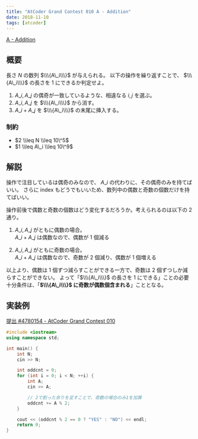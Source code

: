 ```yaml
---
title: "AtCoder Grand Contest 010 A - Addition"
date: 2018-11-10
tags: [atcoder]
---
```


[A - Addition](https://atcoder.jp/contests/agc010/tasks/agc010_a)

## 概要

長さ $N$ の数列 $\\\{A\_i\\\}$ が与えられる。
以下の操作を繰り返すことで、 $\\\{A\_i\\\}$ の長さを 1 にできるか判定せよ。

1. $A\_i, A\_j$ の偶奇が一致しているような、相違なる $i, j$ を選ぶ。
2. $A\_i, A\_j$ を $\\\{A\_i\\\}$ から消す。
3. $A\_i + A\_j$ を $\\\{A\_i\\\}$ の末尾に挿入する。

### 制約

- $2 \\leq N \\leq 10\^5$
- $1 \\leq A\_i \\leq 10\^9$

## 解説

操作で注目しているは偶奇のみなので、 $A\_i$ の代わりに、その偶奇のみを持てばいい。
さらに index もどうでもいいため、数列中の偶数と奇数の個数だけを持てばいい。

操作前後で偶数と奇数の個数はどう変化するだろうか。考えられるのは以下の 2 通り。

1. $A\_i, A\_j$ がともに偶数の場合。  
   $A\_i + A\_j$ は偶数なので、偶数が 1 個減る

2. $A\_i, A\_j$ がともに奇数の場合。  
   $A\_i + A\_j$ は偶数なので、奇数が 2 個減り、偶数が 1 個増える

以上より、偶数は 1 個ずつ減らすことができる一方で、奇数は 2 個ずつしか減らすことができない。
よって「$\\\{A\_i\\\}$ の長さを 1 にできる」ことの必要十分条件は、「**$\\\{A\_i\\\}$ に奇数が偶数個含まれる**」こととなる。

## 実装例

[提出 #4780154 - AtCoder Grand Contest 010](https://atcoder.jp/contests/agc010/submissions/4780154)

```cpp
#include <iostream>
using namespace std;

int main() {
    int N;
    cin >> N;

    int oddcnt = 0;
    for (int i = 0; i < N; ++i) {
        int A;
        cin >> A;

        // 2で割った余りを足すことで、奇数の場合のみ1を加算
        oddcnt += A % 2;
    }

    cout << (oddcnt % 2 == 0 ? "YES" : "NO") << endl;
    return 0;
}
```

